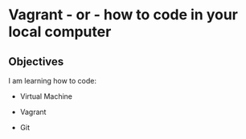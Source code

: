 # Vagrant - or - how to code in your local computer

## Objectives

I am learning how to code:

* Virtual Machine

* Vagrant

* Git
